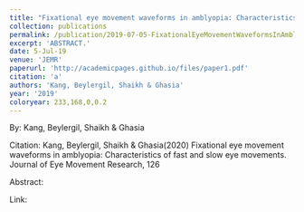 ```yaml
---
title: "Fixational eye movement waveforms in amblyopia: Characteristics of fast and slow eye movements"
collection: publications
permalink: /publication/2019-07-05-FixationalEyeMovementWaveformsInAmblyopia_CharacteristicsOfFast
excerpt: 'ABSTRACT.'
date: 5-Jul-19
venue: 'JEMR'
paperurl: 'http://academicpages.github.io/files/paper1.pdf'
citation: 'a'
authors: 'Kang, Beylergil, Shaikh & Ghasia'
year: '2019'
coloryear: 233,168,0,0.2
---
```


By: Kang, Beylergil, Shaikh & Ghasia

Citation: Kang, Beylergil, Shaikh & Ghasia(2020) Fixational eye movement waveforms in amblyopia: Characteristics of fast and slow eye movements. Journal of Eye Movement Research, 126

Abstract: 

Link: 
